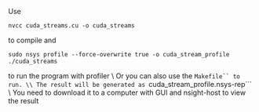 Use 
```
nvcc cuda_streams.cu -o cuda_streams
```
to compile and 
 ```
sudo nsys profile --force-overwrite true -o cuda_stream_profile ./cuda_streams
```
to run the program with profiler \\
Or you can also use the ```Makefile`` to run. \\
The result will be generated as ```cuda_stream_profile.nsys-rep``` \\
You need to download it to a computer with GUI and nsight-host to view the result